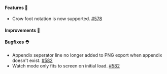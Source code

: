 #### Features 🚀

- Crow foot notation is now supported. [#578](https://github.com/terrastruct/d2/pull/578)

#### Improvements 🧹

#### Bugfixes ⛑️

- Appendix seperator line no longer added to PNG export when appendix doesn't exist. [#582](https://github.com/terrastruct/d2/pull/582)
- Watch mode only fits to screen on initial load. [#582](https://github.com/terrastruct/d2/pull/582)
